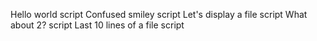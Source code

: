 Hello world script
Confused smiley script
Let's display a file script
What about 2? script
Last 10 lines of a file script
